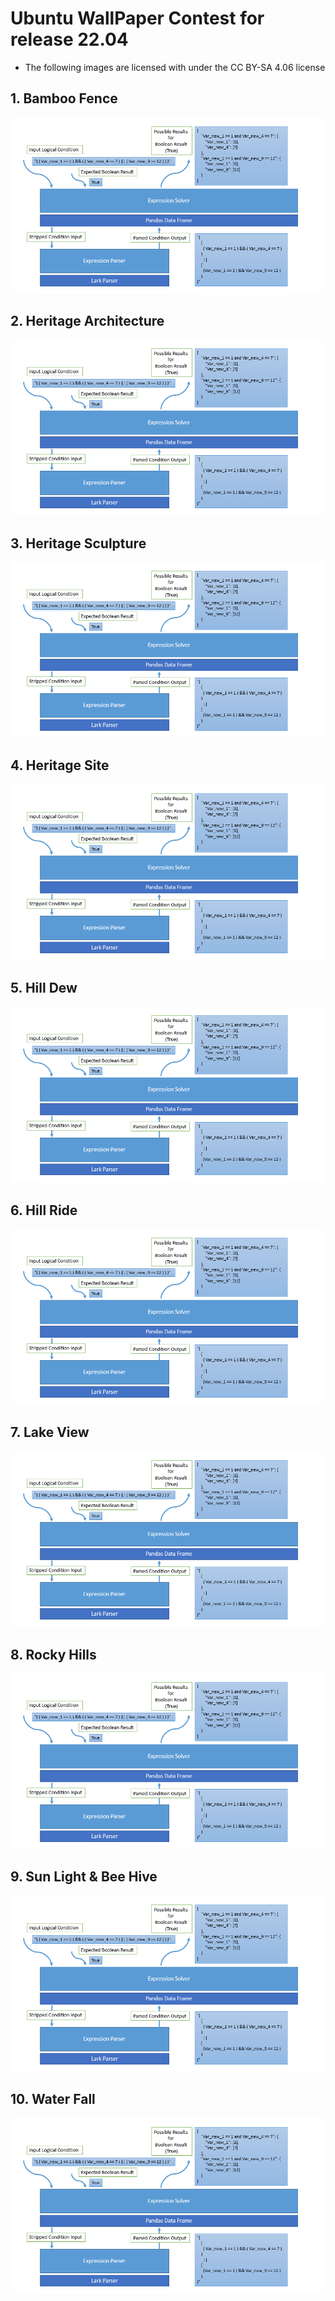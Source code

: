 # Ubuntu WallPaper Contest for release 22.04

- The following images are licensed with under the CC BY-SA 4.06 license

## 1. Bamboo Fence

![](https://github.com/Palani-SN/LogExAn/blob/main/LogExAnCodeFlow.PNG?raw=true)

## 2. Heritage Architecture

![](https://github.com/Palani-SN/LogExAn/blob/main/LogExAnCodeFlow.PNG?raw=true)

## 3. Heritage Sculpture

![](https://github.com/Palani-SN/LogExAn/blob/main/LogExAnCodeFlow.PNG?raw=true)

## 4. Heritage Site

![](https://github.com/Palani-SN/LogExAn/blob/main/LogExAnCodeFlow.PNG?raw=true)

## 5. Hill Dew

![](https://github.com/Palani-SN/LogExAn/blob/main/LogExAnCodeFlow.PNG?raw=true)

## 6. Hill Ride

![](https://github.com/Palani-SN/LogExAn/blob/main/LogExAnCodeFlow.PNG?raw=true)

## 7. Lake View

![](https://github.com/Palani-SN/LogExAn/blob/main/LogExAnCodeFlow.PNG?raw=true)

## 8. Rocky Hills

![](https://github.com/Palani-SN/LogExAn/blob/main/LogExAnCodeFlow.PNG?raw=true)

## 9. Sun Light & Bee Hive

![](https://github.com/Palani-SN/LogExAn/blob/main/LogExAnCodeFlow.PNG?raw=true)

## 10. Water Fall

![](https://github.com/Palani-SN/LogExAn/blob/main/LogExAnCodeFlow.PNG?raw=true)

